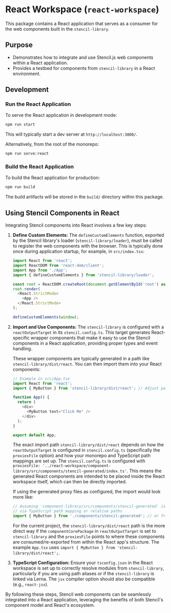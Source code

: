# React Workspace (`react-workspace`)

This package contains a React application that serves as a consumer for the web components built in the `stencil-library`.

## Purpose

*   Demonstrates how to integrate and use Stencil.js web components within a React application.
*   Provides a testbed for components from `stencil-library` in a React environment.

## Development

### Run the React Application

To serve the React application in development mode:
```bash
npm run start
```
This will typically start a dev server at `http://localhost:3000/`.

Alternatively, from the root of the monorepo:
```bash
npm run serve:react
```

### Build the React Application

To build the React application for production:
```bash
npm run build
```
The build artifacts will be stored in the `build/` directory within this package.

## Using Stencil Components in React

Integrating Stencil components into React involves a few key steps:

1.  **Define Custom Elements:**
    The `defineCustomElements` function, exported by the Stencil library's loader (`stencil-library/loader`), must be called to register the web components with the browser. This is typically done once during application startup, for example, in `src/index.tsx`:
    ```typescript
    import React from 'react';
    import ReactDOM from 'react-dom/client';
    import App from './App';
    import { defineCustomElements } from 'stencil-library/loader';

    const root = ReactDOM.createRoot(document.getElementById('root') as HTMLElement);
    root.render(
      <React.StrictMode>
        <App />
      </React.StrictMode>
    );

    defineCustomElements(window);
    ```

2.  **Import and Use Components:**
    The `stencil-library` is configured with a `reactOutputTarget` in its `stencil.config.ts`. This target generates React-specific wrapper components that make it easy to use the Stencil components in a React application, providing proper types and event handling.

    These wrapper components are typically generated in a path like `stencil-library/dist/react`. You can then import them into your React components:
    ```typescript
    // Example in src/App.tsx
    import React from 'react';
    import { MyButton } from 'stencil-library/dist/react'; // Adjust path if needed

    function App() {
      return (
        <div>
          <MyButton text="Click Me" />
        </div>
      );
    }

    export default App;
    ```
    The exact import path `stencil-library/dist/react` depends on how the `reactOutputTarget` is configured in `stencil.config.ts` (specifically the `proxiesFile` option) and how your monorepo and TypeScript path mappings are set up. The `stencil.config.ts` is configured with `proxiesFile: '../react-workspace/component-library/src/components/stencil-generated/index.ts'`. This means the generated React components are intended to be placed inside the React workspace itself, which can then be directly imported.

    If using the generated proxy files as configured, the import would look more like:
    ```typescript
    // Assuming 'component-library/src/components/stencil-generated' is accessible
    // via TypeScript path mapping or relative paths
    import { MyButton } from './components/stencil-generated'; // or from a path alias
    ```
    For the current project, the `stencil-library/dist/react` path is the more direct way if the `componentCorePackage` in `reactOutputTarget` is set to `stencil-library` and the `proxiesFile` points to where these components are consumed/re-exported from within the React app's structure. The example `App.tsx` uses `import { MyButton } from 'stencil-library/dist/react';`.

3.  **TypeScript Configuration:**
    Ensure your `tsconfig.json` in the React workspace is set up to correctly resolve modules from `stencil-library`, particularly if you are using path aliases or if the `stencil-library` is linked via Lerna. The `jsx` compiler option should also be compatible (e.g., `react-jsx`).

By following these steps, Stencil web components can be seamlessly integrated into a React application, leveraging the benefits of both Stencil's component model and React's ecosystem.
